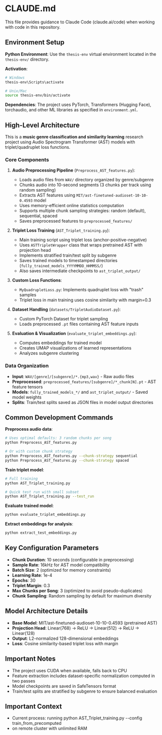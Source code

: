 # CLAUDE.md

This file provides guidance to Claude Code (claude.ai/code) when working with code in this repository.

## Environment Setup

**Python Environment**: Use the `thesis-env` virtual environment located in the `thesis-env/` directory.

**Activation**:
```bash
# Windows
thesis-env\Scripts\activate

# Unix/Mac
source thesis-env/bin/activate
```

**Dependencies**: The project uses PyTorch, Transformers (Hugging Face), torchaudio, and other ML libraries as specified in `environment.yml`.

## High-Level Architecture

This is a **music genre classification and similarity learning** research project using Audio Spectrogram Transformer (AST) models with triplet/quadruplet loss functions.

### Core Components

1. **Audio Preprocessing Pipeline** (`Preprocess_AST_features.py`):
   - Loads audio files from `WAV/` directory organized by genre/subgenre
   - Chunks audio into 10-second segments (3 chunks per track using random sampling)
   - Extracts AST features using `MIT/ast-finetuned-audioset-10-10-0.4593` model
   - Uses memory-efficient online statistics computation
   - Supports multiple chunk sampling strategies: random (default), sequential, spaced
   - Saves preprocessed features to `preprocessed_features/`

2. **Triplet Loss Training** (`AST_Triplet_training.py`):
   - Main training script using triplet loss (anchor-positive-negative)
   - Uses `ASTTripletWrapper` class that wraps pretrained AST with projection head
   - Implements stratified train/test split by subgenre
   - Saves trained models to timestamped directories (`fully_trained_models_YYYYMMDD_HHMMSS/`)
   - Also saves intermediate checkpoints to `ast_triplet_output/`

3. **Custom Loss Functions**:
   - `MyQuadrupletLoss.py`: Implements quadruplet loss with "trash" samples
   - Triplet loss in main training uses cosine similarity with margin=0.3

4. **Dataset Handling** (`datasets/TripletAudioDataset.py`):
   - Custom PyTorch Dataset for triplet sampling
   - Loads preprocessed `.pt` files containing AST feature inputs

5. **Evaluation & Visualization** (`evaluate_triplet_embeddings.py`):
   - Computes embeddings for trained model
   - Creates UMAP visualizations of learned representations
   - Analyzes subgenre clustering

### Data Organization

- **Input**: `WAV/[genre]/[subgenre]/*.{mp3,wav}` - Raw audio files
- **Preprocessed**: `preprocessed_features/[subgenre]/*_chunk[N].pt` - AST feature tensors
- **Models**: `fully_trained_models_*/` and `ast_triplet_output/` - Saved model weights
- **Splits**: Train/test splits saved as JSON files in model output directories

## Common Development Commands

**Preprocess audio data**:
```bash
# Uses optimal defaults: 3 random chunks per song
python Preprocess_AST_features.py

# Or with custom chunk strategy
python Preprocess_AST_features.py --chunk-strategy sequential
python Preprocess_AST_features.py --chunk-strategy spaced
```

**Train triplet model**:
```bash
# Full training
python AST_Triplet_training.py

# Quick test run with small subset
python AST_Triplet_training.py --test_run
```

**Evaluate trained model**:
```bash
python evaluate_triplet_embeddings.py
```

**Extract embeddings for analysis**:
```bash
python extract_test_embeddings.py
```

## Key Configuration Parameters

- **Chunk Duration**: 10 seconds (configurable in preprocessing)
- **Sample Rate**: 16kHz for AST model compatibility
- **Batch Size**: 2 (optimized for memory constraints)
- **Learning Rate**: 1e-4
- **Epochs**: 30
- **Triplet Margin**: 0.3
- **Max Chunks per Song**: 3 (optimized to avoid pseudo-duplicates)
- **Chunk Sampling**: Random sampling by default for maximum diversity

## Model Architecture Details

- **Base Model**: MIT/ast-finetuned-audioset-10-10-0.4593 (pretrained AST)
- **Projection Head**: Linear(768) → ReLU → Linear(512) → ReLU → Linear(128)
- **Output**: L2-normalized 128-dimensional embeddings
- **Loss**: Cosine similarity-based triplet loss with margin

## Important Notes

- The project uses CUDA when available, falls back to CPU
- Feature extraction includes dataset-specific normalization computed in two passes
- Model checkpoints are saved in SafeTensors format
- Train/test splits are stratified by subgenre to ensure balanced evaluation

## Important Context
- Current process: running python AST_Triplet_training.py --config train_from_precomputed
- on remote cluster with unlimited RAM 
